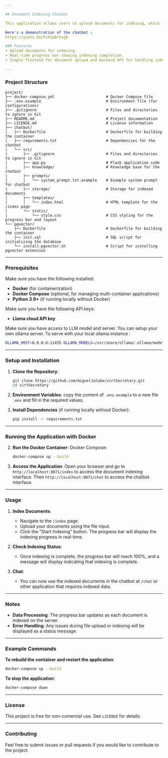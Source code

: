 ```yaml
---

## Document Indexing Chatbot

This application allows users to upload documents for indexing, which is used in a Retrieval-Augmented Generation (RAG) system powered by LlamaIndex and Ollama’s models.

Here's a demonstration of the chatbot :
https://youtu.be/FcHJpBrhvg0

### Features
- Upload documents for indexing.
- Real-time progress bar showing indexing completion.
- Simple frontend for document upload and backend API for handling indexing.

---
```


### Project Structure

```
project/
├── docker-compose.yml                       # Docker Compose file
├── .env.example                             # Environment file (for configurations)
├── .gitignore                               # Files and directories to ignore in Git
├── README.md                                # Project documentation
├── LICENSE.md                               # License information
├── chatbot/
|   ├── Dockerfile                           # Dockerfile for building the container
|   ├── requrements.txt                      # Dependencies for the chatbot
|   └── src/         
|       ├── .gitignore                       # Files and directories to ignore in Git
|       ├── app.py                           # Flask application code
|       ├── knowledge/                       # Knowledge base for the chatbot
|       ├── prompts/
|       |   └── system_prompt.txt.example    # Example system prompt for chatbot
|       ├── storage/                         # Storage for indexed documents
|       ├── templates/
|       │   └── index.html                   # HTML template for the /index page
|       └── static/        
|           └── style.css                    # CSS styling for the progress bar and layout
└── pgvector/        
    ├── Dockerfile                           # Dockerfile for building the container
    ├── init.sql                             # SQL script for initializing the database
    └── install-pgvector.sh                  # Script for installing pgvector extension
```

---

### Prerequisites

Make sure you have the following installed:
- **Docker** (for containerization)
- **Docker Compose** (optional, for managing multi-container applications)
- **Python 3.9+** (if running locally without Docker)

Make sure you have the following API keys:
- **Llama cloud API key**

Make sure you have access to LLM model and server. You can setup your own ollama server. To serve with your local ollama instance :
```bash
OLLAMA_HOST=0.0.0.0:11435 OLLAMA_MODELS=/usr/share/ollama/.ollama/models/ ollama serve
```
---

### Setup and Installation

1. **Clone the Repository**:
   ```bash
   git clone https://github.com/miguelJalube/virtSecretary.git
   cd virtSecretary
   ```

2. **Environment Variables**:
   copy the content of `.env.example` to a new file `.env` and fill in the required values.

3. **Install Dependencies** (if running locally without Docker):
   ```bash
   pip install -r requirements.txt
   ```

---

### Running the Application with Docker

2. **Run the Docker Container**:
   Docker Compose:
   ```bash
   docker-compose up --build
   ```

3. **Access the Application**:
   Open your browser and go to `http://localhost:8071/index` to access the document indexing interface.
   Then `http://localhost:8071/chat` to access the chatbot interface.

---

### Usage

1. **Index Documents**:
   - Navigate to the `/index` page.
   - Upload your documents using the file input.
   - Click the "Start Indexing" button. The progress bar will display the indexing progress in real-time.

2. **Check Indexing Status**:
   - Once indexing is complete, the progress bar will reach 100%, and a message will display indicating that indexing is complete.

3. **Chat**:
   - You can now use the indexed documents in the chatbot at `/chat` or other application that requires indexed data.

---

### Notes

- **Data Processing**: The progress bar updates as each document is indexed on the server.
- **Error Handling**: Any issues during file upload or indexing will be displayed as a status message.

---

### Example Commands

**To rebuild the container and restart the application**:
```bash
docker-compose up --build
```

**To stop the application**:
```bash
docker-compose down
```

---

### License

This project is free for non-comercial use. See `LICENSE` for details.

---

### Contributing

Feel free to submit issues or pull requests if you would like to contribute to the project.
